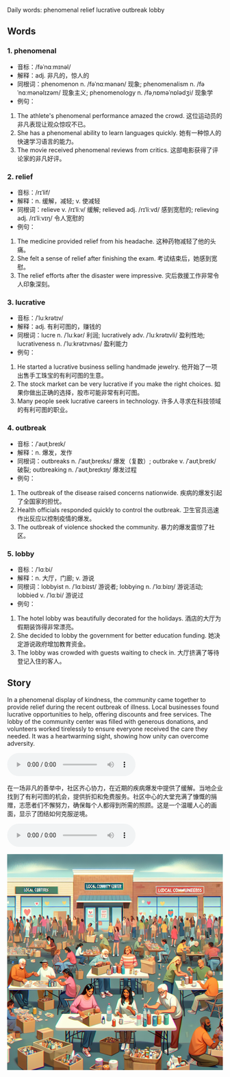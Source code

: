 Daily words: phenomenal relief lucrative outbreak lobby

## Words
### 1. phenomenal
- 音标：/fəˈnɑːmɪnəl/ <span style="cursor: pointer;" onclick="document.getElementById('audio-player-1').play()"><i class="fas fa-volume-up"></i></span>
<audio id="audio-player-1" src="audios/words/phenomenal.mp3" style="display:none;"></audio>
- 解释：adj. 非凡的，惊人的
- 同根词：phenomenon n. /fəˈnɑːmənən/ 现象; phenomenalism n. /fəˈnɑːmənəlɪzəm/ 现象主义; phenomenology n. /fəˌnɒməˈnɒlədʒi/ 现象学
- 例句：
1. The athlete's phenomenal performance amazed the crowd.
这位运动员的非凡表现让观众惊叹不已。
2. She has a phenomenal ability to learn languages quickly.
她有一种惊人的快速学习语言的能力。
3. The movie received phenomenal reviews from critics.
这部电影获得了评论家的非凡好评。

### 2. relief
- 音标：/rɪˈlif/ <span style="cursor: pointer;" onclick="document.getElementById('audio-player-2').play()"><i class="fas fa-volume-up"></i></span>
<audio id="audio-player-2" src="audios/words/relief.mp3" style="display:none;"></audio>
- 解释：n. 缓解，减轻; v. 使减轻
- 同根词：relieve v. /rɪˈliːv/ 缓解; relieved adj. /rɪˈliːvd/ 感到宽慰的; relieving adj. /rɪˈliːvɪŋ/ 令人宽慰的
- 例句：
1. The medicine provided relief from his headache.
这种药物减轻了他的头痛。
2. She felt a sense of relief after finishing the exam.
考试结束后，她感到宽慰。
3. The relief efforts after the disaster were impressive.
灾后救援工作非常令人印象深刻。

### 3. lucrative
- 音标：/ˈluːkrətɪv/ <span style="cursor: pointer;" onclick="document.getElementById('audio-player-3').play()"><i class="fas fa-volume-up"></i></span>
<audio id="audio-player-3" src="audios/words/lucrative.mp3" style="display:none;"></audio>
- 解释：adj. 有利可图的，赚钱的
- 同根词：lucre n. /ˈluːkər/ 利润; lucratively adv. /ˈluːkrətɪvli/ 盈利性地; lucrativeness n. /ˈluːkrətɪvnəs/ 盈利能力
- 例句：
1. He started a lucrative business selling handmade jewelry.
他开始了一项出售手工珠宝的有利可图的生意。
2. The stock market can be very lucrative if you make the right choices.
如果你做出正确的选择，股市可能非常有利可图。
3. Many people seek lucrative careers in technology.
许多人寻求在科技领域的有利可图的职业。

### 4. outbreak
- 音标：/ˈaʊtˌbreɪk/ <span style="cursor: pointer;" onclick="document.getElementById('audio-player-4').play()"><i class="fas fa-volume-up"></i></span>
<audio id="audio-player-4" src="audios/words/outbreak.mp3" style="display:none;"></audio>
- 解释：n. 爆发，发作
- 同根词：outbreaks n. /ˈaʊtˌbreɪks/ 爆发（复数）; outbrake v. /ˈaʊtˌbreɪk/ 破裂; outbreaking n. /ˈaʊtˌbreɪkɪŋ/ 爆发过程
- 例句：
1. The outbreak of the disease raised concerns nationwide.
疾病的爆发引起了全国家的担忧。
2. Health officials responded quickly to control the outbreak.
卫生官员迅速作出反应以控制疫情的爆发。
3. The outbreak of violence shocked the community.
暴力的爆发震惊了社区。

### 5. lobby
- 音标：/ˈlɑːbi/ <span style="cursor: pointer;" onclick="document.getElementById('audio-player-5').play()"><i class="fas fa-volume-up"></i></span>
<audio id="audio-player-5" src="audios/words/lobby.mp3" style="display:none;"></audio>
- 解释：n. 大厅，门廊; v. 游说
- 同根词：lobbyist n. /ˈlɑːbiɪst/ 游说者; lobbying n. /ˈlɑːbiɪŋ/ 游说活动; lobbied v. /ˈlɑːbi/ 游说过
- 例句：
1. The hotel lobby was beautifully decorated for the holidays.
酒店的大厅为假期装饰得非常漂亮。
2. She decided to lobby the government for better education funding.
她决定游说政府增加教育资金。 
3. The lobby was crowded with guests waiting to check in.
大厅挤满了等待登记入住的客人。

## Story
In a phenomenal display of kindness, the community came together to provide relief during the recent outbreak of illness. Local businesses found lucrative opportunities to help, offering discounts and free services. The lobby of the community center was filled with generous donations, and volunteers worked tirelessly to ensure everyone received the care they needed. It was a heartwarming sight, showing how unity can overcome adversity.

<audio controls>
  <source src="https://files.dwong.top/story/2024-10-08-english.mp3" type="audio/mpeg">
  你的浏览器不支持音频元素。
</audio>
  

在一场非凡的善举中，社区齐心协力，在近期的疾病爆发中提供了缓解。当地企业找到了有利可图的机会，提供折扣和免费服务。社区中心的大堂充满了慷慨的捐赠，志愿者们不懈努力，确保每个人都得到所需的照顾。这是一个温暖人心的画面，显示了团结如何克服逆境。

<audio controls>
  <source src="https://files.dwong.top/story/2024-10-08-chinese.mp3" type="audio/mpeg">
  你的浏览器不支持音频元素。
</audio>
  

![story](./images/2024-10-08.png)

